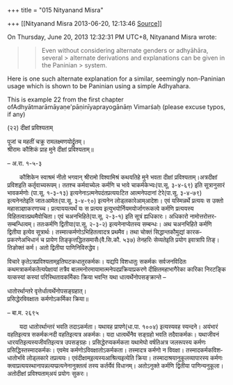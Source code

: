 +++
title = "015 Nityanand Misra"

+++
[[Nityanand Misra	2013-06-20, 12:13:46 [Source](https://groups.google.com/g/samskrita/c/hdLuaNOBNpo)]]



  
  
On Thursday, June 20, 2013 12:32:31 PM UTC+8, Nityanand Misra wrote:

>   
> > 
> > 
> > Even without considering alternate genders or adhyāhāra, several > alternate derivations and explanations can be given in the Paninian > system.  
> > 
> > 
> >   
> > 
> > 

  

Here is one such alternate explanation for a similar, seemingly non-Paninian usage which is shown to be Paninian using a simple Adhyahara.

  

This is example 22 from the first chapter ofAdhyātmarāmāyaṇe'pāṇinīyaprayogānāṃ Vimarśaḥ (please excuse typos, if any)

  

(२२) दीक्षां प्रविश्यताम्

पूजां च महतीं चक्रू रामलक्ष्मणयोर्द्रुतम्।  
श्रीरामः कौशिकं प्राह मुने दीक्षां प्रविश्यताम्॥

– अ.रा. १-५-३

  कौशिकेन स्वाश्रमं नीतो भगवान् श्रीरामो विश्वामिश्रं कथयतिहे मुने भवता दीक्षां प्रविश्यताम्।अत्रदीक्षां प्रविशइति कर्तृ­वाच्य­रूपम्। ततश्च कर्म­वाच्येलः कर्मणि च भावे चाकर्मकेभ्यः(पा.सू. ३-४-६९) इति सूत्रानुसारं भाव­कर्मणोः (पा.सू. १-३-१३) इत्यनेनाऽत्मने­पदंत­प्रत्ययःटित आत्मनेपदानां टेरे(पा.सू. ३-४-७९) इत्यनेनतेइति जातःआमेतः(पा.सू. ३-४-९०) इत्यनेन लोड्लकारेआम्आदेशः। एवं यस्मिन्नर्थे प्रत्ययः स उक्तो महा­सञ्ज्ञा­करणाच्च। प्रत्याययत्यर्थं यः स प्रत्यय इत्युभयोर्नियमयोर्जागरूकत्वे कर्मणि प्रत्ययस्य विहितत्वात्प्रथमैवोचिता। एवं चअनभिहिते(पा.सू. २-३-१) इति सूत्रं ह्यधिकारः। अधिकारो नामोत्तरोत्तर­सम्बन्धित्वम्। ततःकर्मणि द्वितीया(पा.सू. २-३-२) इत्यनेनाप्येतस्य सम्बन्धः। अथ चअनभिहिते कर्मणि द्वितीया इत्येव सूत्रार्थः। तस्मात्कर्मणोऽभिहितत्वादत्र प्रथमैव। तथा चोक्तं सिद्धान्त­कौमुद्यां कारक­प्रकरणेअभिधानं च प्रायेण तिङ्कृत्तद्धित­समासैः(वै.सि.कौ. ५३७) तेनहरिः सेव्यतेइति प्रयोग इवात्रापि तिङ्। तिङोक्तं कर्म। अतो द्वितीया पाणिनि­विरुद्धेव।

विचारे कृतेऽत्रप्रविश्यताम्इतिघटक­धातुरकर्मकः। यद्यपि विश­धातुः सकर्मकः सर्व­जन­विदितः कथमत्राकर्मकतेत्यपेक्षायां तत्रैव बालमनोरमायामात्मनेपद­प्रक्रिया­प्रकरणे दीक्षित­महाभागैरेका कारिका निरटङ्कि यत्कस्यां कस्यां परिस्थितावकर्मिकाः क्रिया भवन्ति यथा धात्वर्थेनोपसङ्क्रान्ते –

धातोरर्थान्तरे वृत्तेर्धात्वर्थेनोपसङ्ग्रहात्।  
प्रसिद्धेरविवक्षातः कर्मणोऽकर्मिका क्रिया॥

– बा.म. २६९५

  यदा धातोरर्थान्तरं भवति तदाऽकर्मता। यथावह प्रापणे(धा.पा. १००४) इत्यस्यवह स्यन्दने। अयंभारं वहतिइत्यत्र सकर्मकःनदी वहतिइत्यत्र अकर्मकः। यदा धात्वर्थेनैव सङ्ग्रहो भवति तदैवाकर्मकः। यथाजीवनं धारयतिइत्यस्यजीवतिइत्यत्र उपसङ्ग्रहः। प्रसिद्धेरप्यकर्मकता यथामेघो वर्षतिअत्र जल­रूपस्य कर्मणः प्रसिद्धिस्तस्मादकर्मकः। एवमेव कर्मणोऽविवक्षातोऽकर्मकता। तस्मादत्र कर्मणो न विवक्षा। तस्मादकर्मक­विश­धातोर्भावे लोड्लकारे त­प्रत्ययः। एवंदीक्षाम्इत्यस्यआश्रित्यइत्येति क्रिया। तस्मादाश्रयानुकूल­व्यापारस्य कर्मणः क्त्वा­प्रत्यय­स्थानापन्न­ल्यप्प्रत्यनेनानुक्तत्वं तस्य कर्तर्येवं विधानम्। अतोऽनुक्ते कर्मणि द्वितीया पाणिन्यनुकूला। अतोदीक्षां प्रविश्यताम्अयं प्रयोगः सुकरः।



